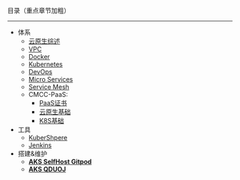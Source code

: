 目录（重点章节加粗）

***

- 体系
    - [云原生综述](/cloud-native/system/summarize)  
    - [VPC](/cloud-native/system/vpc)  
    - [Docker](/cloud-native/system/docker)  
    - [Kubernetes](/cloud-native/system/k8s)  
    - [DevOps](/cloud-native/system/devops)  
    - [Micro Services](/cloud-native/system/micro-services)  
    - [Service Mesh](/cloud-native/system/service-mesh)
    - CMCC-PaaS:
        - [PaaS证书](/cloud-native/system/cmcc-paas/index)
        - [云原生基础](/cloud-native/system/cmcc-paas/cloud-native-basic)
        - [K8S基础](/cloud-native/system/cmcc-paas/kubernetes-basic)
- 工具
    - [KuberShpere](/cloud-native/platform/kubersphere)  
    - [Jenkins](/cloud-native/platform/jenkins)  
- 搭建&维护
    - [**AKS SelfHost Gitpod**](/cloud-native/build-ops/aks-selfhost-gitpod)  
    - [**AKS QDUOJ**](/cloud-native/build-ops/aks-qduoj)  